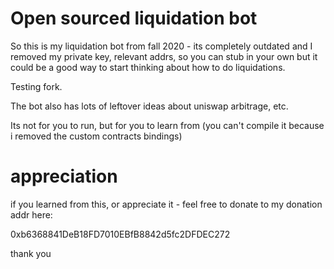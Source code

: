 # Open sourced liquidation bot

So this is my liquidation bot from fall 2020 - its completely outdated and I removed my private key,
relevant addrs, so you can stub in your own but it could be a good way to start thinking about how
to do liquidations.

Testing fork.

The bot also has lots of leftover ideas about uniswap arbitrage, etc.

Its not for you to run, but for you to learn from (you can't compile it because i removed the custom
contracts bindings)

# appreciation

if you learned from this, or appreciate it - feel free to donate to my donation addr here:

0xb6368841DeB18FD7010EBfB8842d5fc2DFDEC272

thank you
